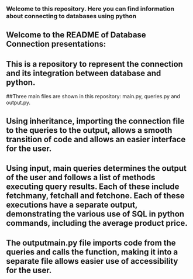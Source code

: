 ### Welcome to this repository. Here you can find information about connecting to databases using python

## Welcome to the README of Database Connection presentations:
## This is a repository to represent the connection and its integration between database and python. 
##Three main files are shown in this repository: main.py, queries.py and output.py.
## Using inheritance, importing the connection file to the queries to the output, allows a smooth transition of code and allows an easier interface for the user.
## Using input, main queries determines the output of the user and follows a list of methods executing query results. Each of these include fetchmany, fetchall and fetchone. Each of these executions have a separate output, demonstrating the various use of SQL in python commands, including the average product price. 
## The outputmain.py file imports code from the queries and calls the function, making it into a separate file allows easier use of accessibility for the user. 

